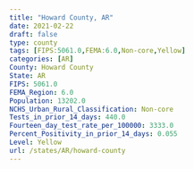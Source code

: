 ```yaml
---
title: "Howard County, AR"
date: 2021-02-22
draft: false
type: county
tags: [FIPS:5061.0,FEMA:6.0,Non-core,Yellow]
categories: [AR]
County: Howard County
State: AR
FIPS: 5061.0
FEMA_Region: 6.0
Population: 13202.0
NCHS_Urban_Rural_Classification: Non-core
Tests_in_prior_14_days: 440.0
Fourteen_day_test_rate_per_100000: 3333.0
Percent_Positivity_in_prior_14_days: 0.055
Level: Yellow
url: /states/AR/howard-county
---
```



